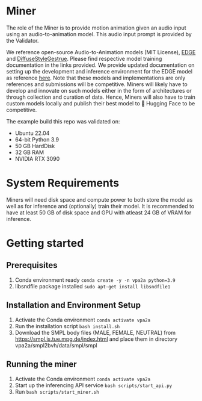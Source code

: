 # Miner
The role of the Miner is to provide motion animation given an audio input using an audio-to-animation model. This audio input prompt is provided by the Validator.

We reference open-source Audio-to-Animation models (MIT License), [EDGE](https://github.com/Stanford-TML/EDGE/tree/main) and [DiffuseStyleGestrue](https://github.com/YoungSeng/DiffuseStyleGesture). Please find respective model training documentation in the links provided. We provide updated documentation on setting up the development and inference environment for the EDGE model as reference [here](./EDGE/README.md). Note that these models and implementations are only references and submissions will be competitive. Miners will likely have to develop and innovate on such models either in the form of architectures or through collection and curation of data. Hence, Miners will also have to train custom models locally and publish their best model to 🤗 Hugging Face to be competitive.

The example build this repo was validated on:
 - Ubuntu 22.04
 - 64-bit Python 3.9
 - 50 GB HardDisk
 - 32 GB RAM
 - NVIDIA RTX 3090

# System Requirements
Miners will need disk space and compute power to both store the model as well as for inference and (optionally) train their model. It is recommended to have at least 50 GB of disk space and GPU with atleast 24 GB of VRAM for inference.

# Getting started
## Prerequisites

1. Conda environment ready `conda create -y -n vpa2a python=3.9`
2. libsndfile package installed `sudo apt-get install libsndfile1`


## Installation and Environment Setup

1. Activate the Conda environment `conda activate vpa2a`
2. Run the installation script `bash install.sh`
3. Download the SMPL body files (MALE, FEMALE, NEUTRAL) from https://smpl.is.tue.mpg.de/index.html and place them in directory vpa2a/smpl2bvh/data/smpl/smpl

## Running the miner

1. Activate the Conda environment `conda activate vpa2a`
2. Start up the inferencing API service `bash scripts/start_api.py`
3. Run `bash scripts/start_miner.sh`